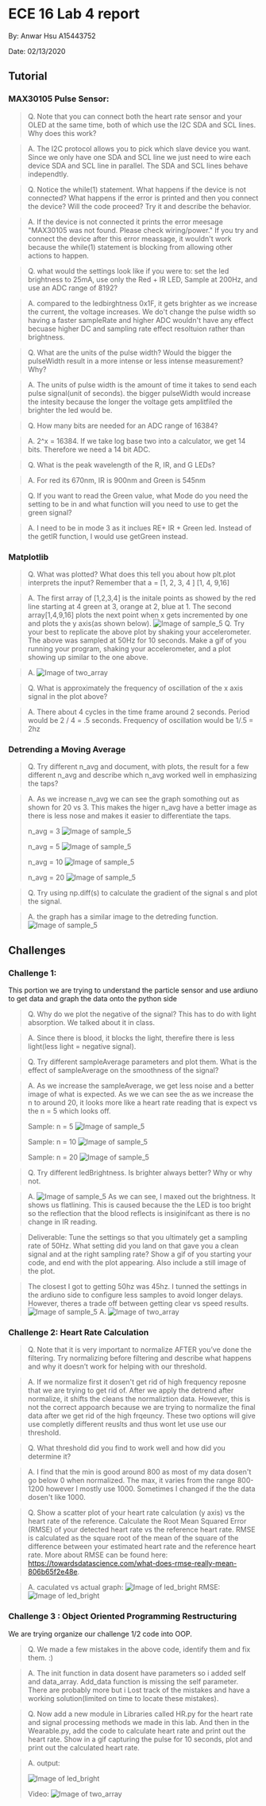 # ECE 16 Lab 4 report 
By: Anwar Hsu A15443752

Date: 02/13/2020

## Tutorial 

### MAX30105 Pulse Sensor:

> Q. Note that you can connect both the heart rate sensor and your OLED at the same time, both of which use the I2C SDA and SCL lines. Why does this work?

> A. The I2C protocol allows you to pick which slave device you want. Since we only have one SDA and SCL line we just need to wire each device SDA and SCL line in parallel. The SDA and SCL lines behave independtly. 

> Q. Notice the while(1) statement. What happens if the device is not connected? What happens if the error is printed and then you connect the device? Will the code proceed? Try it and describe the behavior.

> A. If the device is not connected it prints the error meesage "MAX30105 was not found. Please check wiring/power." If you try and connect the device after this error meassage, it wouldn't work because the while(1) statement is blocking from allowing other actions to happen. 

> Q. what would the settings look like if you were to: set the led brightness to 25mA, use only the Red + IR LED, Sample at 200Hz, and use an ADC range of 8192? 

> A. compared to the ledbirghtness 0x1F, it gets brighter as we increase the current, the voltage increases. We do't change the pulse width so having a faster sampleRate and higher ADC wouldn't have any effect becuase higher DC and sampling rate effect resoltuion rather than brightness. 

> Q. What are the units of the pulse width? Would the bigger the pulseWidth result in a more intense or less intense measurement? Why?

> A. The units of pulse width is the amount of time it takes to send each pulse signal(unit of seconds). the bigger pulseWidth would increase the intesity because the longer the voltage gets amplitfiled the brighter the led would be. 

> Q. How many bits are needed for an ADC range of 16384?

> A. 2^x = 16384. If we take log base two into a calculator, we get 14 bits. Therefore we need a 14 bit ADC. 

> Q. What is the peak wavelength of the R, IR, and G LEDs?

> A. For red its 670nm, IR is 900nm and Green is 545nm 

> Q. If you want to read the Green value, what Mode do you need the setting to be in and what function will you need to use to get the green signal?

> A. I need to be in mode 3 as it inclues RE+ IR + Green led. Instead of the getIR function, I would use getGreen instead. 

### Matplotlib

> Q. What was plotted? What does this tell you about how plt.plot interprets the input? Remember that a = [1, 2, 3, 4 ]
                                [1, 4, 9,16]

> A. The first array of [1,2,3,4] is the initale points as showed by the red line starting at 4 green at 3, orange at 2, blue at 1. The second array[1,4,9,16] plots the next point when x gets incremented by one and plots the y axis(as shown below). 
>![Image of sample_5](images4/two_array.JPG)
> Q. Try your best to replicate the above plot by shaking your accelerometer. The above was sampled at 50Hz for 10 seconds. Make a gif of you running your program, shaking your accelerometer, and a plot showing up similar to the one above.

> A. ![Image of two_array](videos4/tutorial_graph.gif)


> Q. What is approximately the frequency of oscillation of the x axis signal in the plot above? 

> A. There about 4 cycles in the time frame around 2 seconds. Period would be 2 / 4 = .5 seconds. Frequency of oscillation would be 1/.5 = 2hz 

### Detrending a Moving Average 

> Q. Try different n_avg and document, with plots, the result for a few different n_avg and describe which n_avg worked well in emphasizing the taps? 

> A. 
> As we increase n_avg we can see the graph somothing out as shown for 20 vs 3. This makes the higer n_avg have a better image as there is less nose and makes it easier to differentiate the taps. 
>
> n_avg = 3 
> ![Image of sample_5](images4/n_avg_3.JPG)
> 
> n_avg = 5 
> ![Image of sample_5](images4/n_avg_5.JPG)
>
> n_avg = 10
> ![Image of sample_5](images4/n_avg_10.JPG)
>
> n_avg = 20
> ![Image of sample_5](images4/n_avg_20.JPG)

> Q. Try using np.diff(s) to calculate the gradient of the signal s and plot the signal. 

> A. 
> the graph has a similar image to the detreding function. 
> ![Image of sample_5](images4/signal_diff.JPG)
## Challenges

### Challenge 1:
This portion we are trying to understand the particle sensor and use ardiuno to get data and graph the data onto the python side

> Q. Why do we plot the negative of the signal? This has to do with light absorption. We talked about it in class. 

> A. Since there is blood, it blocks the light, therefire there is less light(less light = negative signal). 

> Q. Try different sampleAverage parameters and plot them. What is the effect of sampleAverage on the smoothness of the signal? 

> A. As we increase the sampleAverage, we get less noise and a better image of what is expected. As we we can see the as we increase the n to around 20, it looks more like a heart rate reading that is expect vs the n = 5 which looks off. 
>
> Sample: n = 5
> ![Image of sample_5](images4/sample_5.JPG)
>
> Sample: n = 10
>![Image of sample_5](images4/sample_10.JPG)
>
> Sample: n = 20
>![Image of sample_5](images4/sample_20.JPG)

> Q. Try different ledBrightness. Is brighter always better? Why or why not.

> A. ![Image of sample_5](images4/led_bright.JPG)
> As we can see, I maxed out the brightness. It shows us flatlining. This is caused because the the LED is too bright so the reflection that the blood reflects is insiginifcant as there is no change in IR reading. 

> Deliverable: Tune the settings so that you ultimately get a sampling rate of 50Hz. What setting did you land on that gave you a clean signal and at the right sampling rate? Show a gif of you starting your code, and end with the plot appearing. Also include a still image of the plot. 

> The closest I got to getting 50hz was 45hz. I tunned the settings in the ardiuno side to configure less samples to avoid longer delays. However, theres a trade off between getting clear vs speed results. 
> ![Image of sample_5](images4/Deliverable.JPG)
> A. ![Image of two_array](videos4/Deliverable_vid.gif)


### Challenge 2: Heart Rate Calculation

> Q. Note that it is very important to normalize AFTER you’ve done the filtering. Try normalizing before filtering and describe what happens and why it doesn’t work for helping with our threshold. 

> A. If we normalize first it dosen't get rid of high frequency reposne that we are trying to get rid of. After we apply the detrend after normalize, it shifts the cleans the normaliztion data. However, this is not the correct appoarch because we are trying to normalize the final data after we get rid of the high frqeuncy. These two options will give use completly different reuslts and thus wont let use use our threshold. 

> Q. What threshold did you find to work well and how did you determine it? 

> A. I find that the min is good around 800 as most of my data dosen't go below 0 when normalized. The max, it varies from the range 800-1200 however I mostly use 1000. Sometimes I changed if the the data dosen't like 1000. 

> Q. Show a scatter plot of your heart rate calculation (y axis) vs the heart rate of the reference. Calculate the Root Mean Squared Error (RMSE) of your detected heart rate vs the reference heart rate. RMSE is calculated as the square root of the mean of the square of the difference between your estimated heart rate and the reference heart rate. More about RMSE can be found here: https://towardsdatascience.com/what-does-rmse-really-mean-806b65f2e48e.

> A. 
> caculated vs actual graph:
> ![Image of led_bright](images4/final_data.JPG)
> RMSE:
> ![Image of led_bright](images4/RMSE.JPG)

### Challenge 3 : Object Oriented Programming Restructuring
We are trying organize our challenge 1/2 code into OOP. 

> Q. We made a few mistakes in the above code, identify them and fix them. :)

> A. The init function in data dosent have parameters so i added self and data_array. Add_data function is missing the self parameter. There are probably more but i Lost track of the mistakes and have a working solution(limited on time to locate these mistakes). 

> Q. Now add a new module in Libraries called HR.py for the heart rate and signal processing methods we made in this lab. And then in the Wearable.py, add the code to calculate heart rate and print out the heart rate. Show in a gif capturing the pulse for 10 seconds, plot and print out the calculated heart rate. 

> A. 
> output:
>
>  ![Image of led_bright](images4/class_output.JPG)
>
> Video:
>![Image of two_array](videos4/chall_3.gif)